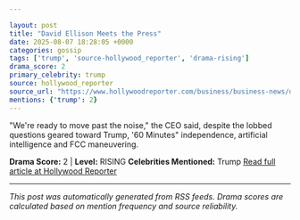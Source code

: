 ```yaml
---

layout: post
title: "David Ellison Meets the Press"
date: 2025-08-07 18:28:05 +0000
categories: gossip
tags: ['trump', 'source-hollywood_reporter', 'drama-rising']
drama_score: 2
primary_celebrity: trump
source: hollywood_reporter
source_url: "https://www.hollywoodreporter.com/business/business-news/david-ellison-paramount-skydance-1236339514/"
mentions: {'trump': 2}
---
```


"We're ready to move past the noise," the CEO said, despite the lobbed questions geared toward Trump, '60 Minutes" independence, artificial intelligence and FCC maneuvering.

**Drama Score:** 2 | **Level:** RISING **Celebrities Mentioned:** Trump [Read full article at Hollywood Reporter](https://www.hollywoodreporter.com/business/business-news/david-ellison-paramount-skydance-1236339514/)

---

*This post was automatically generated from RSS feeds. Drama scores are calculated based on mention frequency and source reliability.*